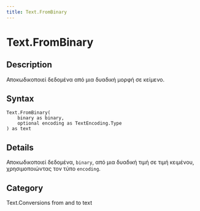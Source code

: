 ```yaml
---
title: Text.FromBinary
---
```


# Text.FromBinary


## Description

Αποκωδικοποιεί δεδομένα από μια δυαδική μορφή σε κείμενο.


## Syntax

```powerquery
Text.FromBinary(
    binary as binary,
    optional encoding as TextEncoding.Type
) as text
```


## Details

Αποκωδικοποιεί δεδομένα, <code>binary</code>, από μια δυαδική τιμή σε τιμή κειμένου, χρησιμοποιώντας τον τύπο <code>encoding</code>.



## Category
Text.Conversions from and to text
